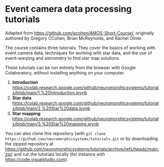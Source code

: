 # Event camera data processing tutorials

Adapted from https://github.com/gcohen/AMOS-Short-Course/, originally authored by Gregory CCohen, Brian McReynolds, and Rachel Oliver.

The course contains three tutorials. They cover the basics of working with event camera data, techniques for working with star data, and the use of event-warping and astrometry to find star map solutions.

These tutorials can be run entirely from the browser with Google Colaboratory, without installing anything on your computer.

1. __Introduction__ https://colab.research.google.com/github/neuromorphicsystems/tutorials/blob/main/1.%20Introduction.ipynb
2. __Star data__ https://colab.research.google.com/github/neuromorphicsystems/tutorials/blob/main/2.%20Star%20data.ipynb
3. __Star mapping__ https://colab.research.google.com/github/neuromorphicsystems/tutorials/blob/main/3.%20Star%20mapping.ipynb

You can also clone this repository (with `git clone https://github.com/neuromorphicsystems/tutorials.git` or by downloading the zipped repository at https://github.com/neuromorphicsystems/tutorials/archive/refs/heads/main.zip) and run the tutorials locally (for instance with https://code.visualstudio.com).
